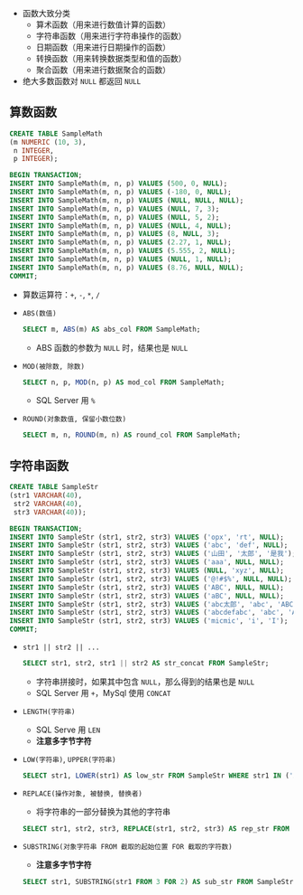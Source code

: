 - 函数大致分类
    - 算术函数（用来进行数值计算的函数）
    - 字符串函数（用来进行字符串操作的函数）
    - 日期函数（用来进行日期操作的函数）
    - 转换函数（用来转换数据类型和值的函数）
    - 聚合函数（用来进行数据聚合的函数）
- 绝大多数函数对 `NULL` 都返回 `NULL`
## 算数函数

```sql
CREATE TABLE SampleMath
(m NUMERIC (10, 3),
 n INTEGER,
 p INTEGER);

BEGIN TRANSACTION; 
INSERT INTO SampleMath(m, n, p) VALUES (500, 0, NULL);
INSERT INTO SampleMath(m, n, p) VALUES (-180, 0, NULL);
INSERT INTO SampleMath(m, n, p) VALUES (NULL, NULL, NULL);
INSERT INTO SampleMath(m, n, p) VALUES (NULL, 7, 3);
INSERT INTO SampleMath(m, n, p) VALUES (NULL, 5, 2);
INSERT INTO SampleMath(m, n, p) VALUES (NULL, 4, NULL);
INSERT INTO SampleMath(m, n, p) VALUES (8, NULL, 3);
INSERT INTO SampleMath(m, n, p) VALUES (2.27, 1, NULL);
INSERT INTO SampleMath(m, n, p) VALUES (5.555, 2, NULL);
INSERT INTO SampleMath(m, n, p) VALUES (NULL, 1, NULL);
INSERT INTO SampleMath(m, n, p) VALUES (8.76, NULL, NULL);
COMMIT;
```

- 算数运算符：`+`, `-`, `*`, `/`
- `ABS(数值)`

    ```sql
    SELECT m, ABS(m) AS abs_col FROM SampleMath;
    ```

    - ABS 函数的参数为 `NULL` 时，结果也是 `NULL`
- `MOD(被除数, 除数)`
	
    ```sql
    SELECT n, p, MOD(n, p) AS mod_col FROM SampleMath;
    ```

    - SQL Server 用 `%`
- `ROUND(对象数值, 保留小数位数)`
	
    ```sql
    SELECT m, n, ROUND(m, n) AS round_col FROM SampleMath;
    ```

## 字符串函数

```sql
CREATE TABLE SampleStr
(str1 VARCHAR(40),
 str2 VARCHAR(40),
 str3 VARCHAR(40));

BEGIN TRANSACTION;
INSERT INTO SampleStr (str1, str2, str3) VALUES ('opx', 'rt', NULL);
INSERT INTO SampleStr (str1, str2, str3) VALUES ('abc', 'def', NULL);
INSERT INTO SampleStr (str1, str2, str3) VALUES ('山田', '太郎', '是我');
INSERT INTO SampleStr (str1, str2, str3) VALUES ('aaa', NULL, NULL);
INSERT INTO SampleStr (str1, str2, str3) VALUES (NULL, 'xyz', NULL);
INSERT INTO SampleStr (str1, str2, str3) VALUES ('@!#$%', NULL, NULL);
INSERT INTO SampleStr (str1, str2, str3) VALUES ('ABC', NULL, NULL);
INSERT INTO SampleStr (str1, str2, str3) VALUES ('aBC', NULL, NULL);
INSERT INTO SampleStr (str1, str2, str3) VALUES ('abc太郎', 'abc', 'ABC');
INSERT INTO SampleStr (str1, str2, str3) VALUES ('abcdefabc', 'abc', 'ABC');
INSERT INTO SampleStr (str1, str2, str3) VALUES ('micmic', 'i', 'I');
COMMIT;
```

- `str1 || str2 || ...`
	
    ```sql
    SELECT str1, str2, str1 || str2 AS str_concat FROM SampleStr;
    ```

    - 字符串拼接时，如果其中包含 `NULL`，那么得到的结果也是 `NULL`
    - SQL Server 用 `+`，MySql 使用 `CONCAT`
- `LENGTH(字符串)`
    - SQL Serve 用 `LEN`
    - **注意多字节字符**
- `LOW(字符串)`, `UPPER(字符串)`
	
    ```sql
    SELECT str1, LOWER(str1) AS low_str FROM SampleStr WHERE str1 IN ('ABC', 'aBC', 'abc', '山田');
    ```

- `REPLACE(操作对象, 被替换, 替换者)`
    - 将字符串的一部分替换为其他的字符串
	
    ```sql
    SELECT str1, str2, str3, REPLACE(str1, str2, str3) AS rep_str FROM SampleStr;
    ```

- `SUBSTRING(对象字符串 FROM 截取的起始位置 FOR 截取的字符数)`
    - **注意多字节字符**
	
    ```sql
    SELECT str1, SUBSTRING(str1 FROM 3 FOR 2) AS sub_str FROM SampleStr;
    ```